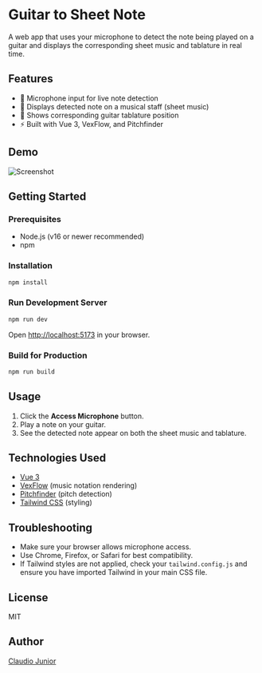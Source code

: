 # Guitar to Sheet Note

A web app that uses your microphone to detect the note being played on a guitar and displays the corresponding sheet music and tablature in real time.

## Features

- 🎤 Microphone input for live note detection
- 🎼 Displays detected note on a musical staff (sheet music)
- 🎸 Shows corresponding guitar tablature position
- ⚡ Built with Vue 3, VexFlow, and Pitchfinder

## Demo

![Screenshot](screenshot.png) <!-- Add a screenshot if available -->

## Getting Started

### Prerequisites

- Node.js (v16 or newer recommended)
- npm

### Installation

```sh
npm install
```

### Run Development Server

```sh
npm run dev
```

Open [http://localhost:5173](http://localhost:5173) in your browser.

### Build for Production

```sh
npm run build
```

## Usage

1. Click the **Access Microphone** button.
2. Play a note on your guitar.
3. See the detected note appear on both the sheet music and tablature.

## Technologies Used

- [Vue 3](https://vuejs.org/)
- [VexFlow](https://www.vexflow.com/) (music notation rendering)
- [Pitchfinder](https://github.com/peterkhayes/pitchfinder) (pitch detection)
- [Tailwind CSS](https://tailwindcss.com/) (styling)

## Troubleshooting

- Make sure your browser allows microphone access.
- Use Chrome, Firefox, or Safari for best compatibility.
- If Tailwind styles are not applied, check your `tailwind.config.js` and ensure you have imported Tailwind in your main CSS file.

## License

MIT

## Author

[Claudio Junior](https://github.com/Kirizuro)

